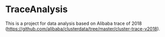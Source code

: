 # TraceAnalysis
This is a project for data analysis based on Alibaba trace of 2018 (https://github.com/alibaba/clusterdata/tree/master/cluster-trace-v2018).
